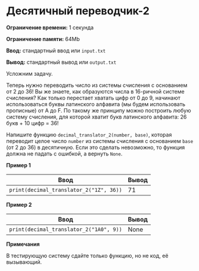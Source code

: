 # Десятичный переводчик-2

**Ограничение времени:** 1 секунда

**Ограничение памяти:** 64Mb

**Ввод:** стандартный ввод или `input.txt`

**Вывод:** стандартный вывод или `output.txt`

Усложним задачу.

Теперь нужно переводить число из системы счисления с основанием от 2 до 36! Вы же знаете, как образуются числа в 16-ричной системе счисления? Как только перестает хватать цифр от 0 до 9, начинают использоваться буквы латинского алфавита (мы будем использовать прописные) от A до F. По такому же принципу можно построить любую систему счисления, для которой хватит букв латинского алфавита: 26 букв + 10 цифр = 36!

Напишите функцию `decimal_translator_2(number, base)`, которая переводит целое число `number` из системы счисления с основанием `base` (от 2 до 36) в десятичную. Если это сделать невозможно, то функция должна не падать с ошибкой, а вернуть `None`.

**Пример 1**

| Ввод                        | Вывод |
|-----------------------------|-------|
| `print(decimal_translator_2("1Z", 36))` | 71    |

**Пример 2**

| Ввод                        | Вывод |
|-----------------------------|-------|
| `print(decimal_translator_2("1A0", 9))` | None  |

**Примечания**

В тестирующую систему сдайте только функцию, но не код, её вызывающий.